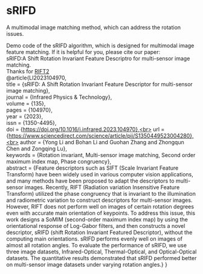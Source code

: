 #  sRIFD
A multimodal image matching method, which can address the rotation issues.<br>

Demo code of the sRIFD algorithm, which is designed for multimodal image feature matching. If it is helpful for you, please cite our paper:<br>
sRIFD:A Shift Rotation Invariant Feature Descriptro for multi-sensor image matching.<br>
Thanks for [RIFT2](https://github.com/LJY-RS/RIFT2-multimodal-matching-rotation)<br>
@article{LI2023104970,<br>
title = {sRIFD: A Shift Rotation Invariant Feature Descriptor for multi-sensor image matching},<br>
journal = {Infrared Physics & Technology},<br>
volume = {135},<br>
pages = {104970},<br>
year = {2023},<br>
issn = {1350-4495},<br>
doi = {https://doi.org/10.1016/j.infrared.2023.104970},<br>
url = {https://www.sciencedirect.com/science/article/pii/S1350449523004280},<br>
author = {Yong Li and Bohan Li and Guohan Zhang and Zhongqun Chen and Zongqing Lu},<br>
keywords = {Rotation invariant, Multi-sensor image matching, Second order maximum index map, Phase congruency},<br>
abstract = {Feature descriptors such as SIFT (Scale Invariant Feature Transform) have been widely used in various computer vision applications, and many methods have been proposed to adapt the descriptors to multi-sensor images. Recently, RIFT (Radiation variation Insensitive Feature Transform) utilized the phase congruency that is invariant to the illumination and radiometric variation to construct descriptors for multi-sensor images. However, RIFT does not perform well on images of certain rotation degrees even with accurate main orientation of keypoints. To address this issue, this work designs a SoMIM (second-order maximum index map) by using the orientational response of Log-Gabor filters, and then constructs a novel descriptor, sRIFD (shift Rotation Invariant Featured Descriptor), without the computing main orientations. sRIFD performs evenly well on images of almost all rotation angles. To evaluate the performance of sRIFD, we use three image datasets, Infrared-Optical, Thermal-Optical, and Optical-Optical datasets. The quantitative results demonstrated that sRIFD performed better on multi-sensor image datasets under varying rotation angles.}
}

